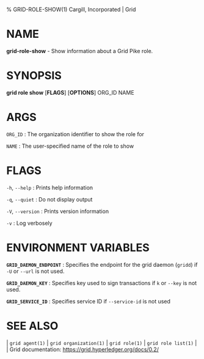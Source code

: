 % GRID-ROLE-SHOW(1) Cargill, Incorporated | Grid
<!--
  Copyright 2021 Cargill Incorporated
  Licensed under Creative Commons Attribution 4.0 International License
  https://creativecommons.org/licenses/by/4.0/
-->

NAME
====

**grid-role-show** - Show information about a Grid Pike role.

SYNOPSIS
========

**grid role show** \[**FLAGS**\] \[**OPTIONS**\] ORG_ID NAME

ARGS
====

`ORG_ID`
: The organization identifier to show the role for

`NAME`
: The user-specified name of the role to show

FLAGS
=====

`-h`, `--help`
: Prints help information

`-q`, `--quiet`
: Do not display output

`-V`, `--version`
: Prints version information

`-v`
: Log verbosely

ENVIRONMENT VARIABLES
=====================

**`GRID_DAEMON_ENDPOINT`**
: Specifies the endpoint for the grid daemon (`gridd`)
  if `-U` or `--url` is not used.

**`GRID_DAEMON_KEY`**
: Specifies key used to sign transactions if `k` or `--key`
  is not used.

**`GRID_SERVICE_ID`**
: Specifies service ID if `--service-id` is not used

SEE ALSO
========
| `grid agent(1)`
| `grid organization(1)`
| `grid role(1)`
| `grid role list(1)`
|
| Grid documentation: https://grid.hyperledger.org/docs/0.2/
